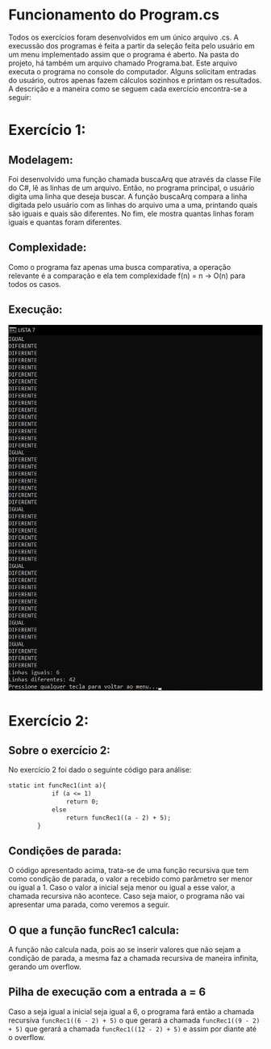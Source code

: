 # Funcionamento do Program.cs
Todos os exercícios foram desenvolvidos em um único arquivo .cs. A execussão dos programas é feita a partir da seleção feita pelo usuário em um menu implementado assim que o programa é aberto. Na pasta do projeto, há também um arquivo chamado Programa.bat. Este arquivo executa o programa no console do computador. Alguns solicitam entradas do usuário, outros apenas fazem cálculos sozinhos e printam os resultados. A descrição e a maneira como se seguem cada exercício encontra-se a seguir:

# Exercício 1: 
## Modelagem:
Foi desenvolvido uma função chamada buscaArq que através da classe File do C#, lê as linhas de um arquivo. Então, no programa principal, o usuário digita uma linha que deseja buscar. A função buscaArq compara a linha digitada pelo usuário com as linhas do arquivo uma a uma, printando quais são iguais e quais são diferentes. No fim, ele mostra quantas linhas foram iguais e quantas foram diferentes.

## Complexidade:
Como o programa faz apenas uma busca comparativa, a operação relevante é a comparação e ela tem complexidade f(n) = n -> O(n) para todos os casos.

## Execução:
<img src=".\imagens\lista7ex1.png">

# Exercício 2:
## Sobre o exercício 2:
No exercício 2 foi dado o seguinte código para análise:
```
static int funcRec1(int a){
            if (a <= 1)
                return 0;
            else
                return funcRec1((a - 2) + 5);
        }
```
## Condições de parada:
O código apresentado acima, trata-se de uma função recursiva que tem como condição de parada, o valor a recebido como parâmetro ser menor ou igual a 1. Caso o valor a inicial seja menor ou igual a esse valor, a chamada recursiva não acontece. Caso seja maior, o programa não vai apresentar uma parada, como veremos a seguir.

## O que a função funcRec1 calcula:
A função não calcula nada, pois ao se inserir valores que não sejam a condição de parada, a mesma faz a chamada recursiva de maneira infinita, gerando um overflow.

## Pilha de execução com a entrada a  = 6
Caso a seja igual a inicial seja igual a 6, o programa fará então a chamada recursiva `funcRec1((6 - 2) + 5)` o que gerará a chamada `funcRec1((9 - 2) + 5)` que gerará a chamada `funcRec1((12 - 2) + 5)` e assim por diante até o overflow.